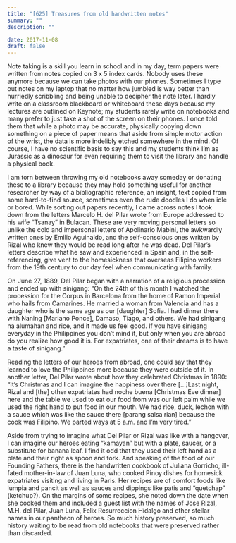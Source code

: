 ```yaml
---
title: "[625] Treasures from old handwritten notes"
summary: ""
description: ""

date: 2017-11-08
draft: false
---
```


Note taking is a skill you learn in school and in my day, term papers were written from notes copied on 3 x 5 index cards. Nobody uses these anymore because we can take photos with our phones. Sometimes I type out notes on my laptop that no matter how jumbled is way better than hurriedly scribbling and being unable to decipher the note later. I hardly write on a classroom blackboard or whiteboard these days because my lectures are outlined on Keynote; my students rarely write on notebooks and many prefer to just take a shot of the screen on their phones. I once told them that while a photo may be accurate, physically copying down something on a piece of paper means that aside from simple motor action of the wrist, the data is more indelibly etched somewhere in the mind. Of course, I have no scientific basis to say this and my students think I’m as Jurassic as a dinosaur for even requiring them to visit the library and handle a physical book.

I am torn between throwing my old notebooks away someday or donating these to a library because they may hold something useful for another researcher by way of a bibliographic reference, an insight, text copied from some hard-to-find source, sometimes even the rude doodles I do when idle or bored. While sorting out papers recently, I came across notes I took down from the letters Marcelo H. del Pilar wrote from Europe addressed to his wife “Tsanay” in Bulacan. These are very moving personal letters so unlike the cold and impersonal letters of Apolinario Mabini, the awkwardly written ones by Emilio Aguinaldo, and the self-conscious ones written by Rizal who knew they would be read long after he was dead. Del Pilar’s letters describe what he saw and experienced in Spain and, in the self-referencing, give vent to the homesickness that overseas Filipino workers from the 19th century to our day feel when communicating with family.

On June 27, 1889, Del Pilar began with a narration of a religious procession and ended up with sinigang: “On the 24th of this month I watched the procession for the Corpus in Barcelona from the home of Ramon Imperial who hails from Camarines. He married a woman from Valencia and has a daughter who is the same age as our [daughter] Sofia. I had dinner there with Naning [Mariano Ponce], Damaso, Tiago, and others. We had sinigang na alumahan and rice, and it made us feel good. If you have sinigang everyday in the Philippines you don’t mind it, but only when you are abroad do you realize how good it is. For expatriates, one of their dreams is to have a taste of sinigang.”

Reading the letters of our heroes from abroad, one could say that they learned to love the Philippines more because they were outside of it. In another letter, Del Pilar wrote about how they celebrated Christmas in 1890: “It’s Christmas and I can imagine the happiness over there […]Last night, Rizal and [the] other expatriates had noche buena [Christmas Eve dinner] here and the table we used to eat our food from was our left palm while we used the right hand to put food in our mouth. We had rice, duck, lechon with a sauce which was like the sauce there [parang salsa rian] because the cook was Filipino. We parted ways at 5 a.m. and I’m very tired.”

Aside from trying to imagine what Del Pilar or Rizal was like with a hangover, I can imagine our heroes eating “kamayan” but with a plate, saucer, or a substitute for banana leaf. I find it odd that they used their left hand as a plate and their right as spoon and fork. And speaking of the food of our Founding Fathers, there is the handwritten cookbook of Juliana Gorricho, ill-fated mother-in-law of Juan Luna, who cooked Pinoy dishes for homesick expatriates visiting and living in Paris. Her recipes are of comfort foods like lumpia and pancit as well as sauces and dippings like patis and “quetchap” (ketchup?). On the margins of some recipes, she noted down the date when she cooked them and included a guest list with the names of Jose Rizal, M.H. del Pilar, Juan Luna, Felix Resurreccion Hidalgo and other stellar names in our pantheon of heroes. So much history preserved, so much history waiting to be read from old notebooks that were preserved rather than discarded.
